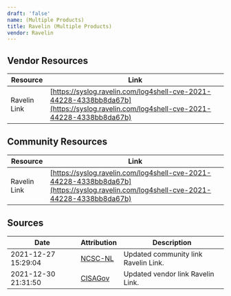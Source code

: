 ```yaml
---
draft: 'false'
name: (Multiple Products)
title: Ravelin (Multiple Products)
vendor: Ravelin
---
```


## Vendor Resources
| Resource | Link |
| --- | --- |
| Ravelin Link | [https://syslog.ravelin.com/log4shell-cve-2021-44228-4338bb8da67b](https://syslog.ravelin.com/log4shell-cve-2021-44228-4338bb8da67b) |

## Community Resources
| Resource | Link |
| --- | --- |
| Ravelin Link | [https://syslog.ravelin.com/log4shell-cve-2021-44228-4338bb8da67b](https://syslog.ravelin.com/log4shell-cve-2021-44228-4338bb8da67b) |


## Sources
| Date | Attribution | Description |
| --- | --- | --- |
| 2021-12-27 15:29:04 | [NCSC-NL](https://github.com/NCSC-NL/log4shell/blob/main/software/README.md) | Updated community link Ravelin Link.  |
| 2021-12-30 21:31:50 | [CISAGov](https://raw.githubusercontent.com/cisagov/log4j-affected-db/develop/README.md) | Updated vendor link Ravelin Link.  |
